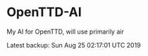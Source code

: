 # OpenTTD-AI
My AI for OpenTTD, will use primarily air

Latest backup: Sun Aug 25 02:17:01 UTC 2019
